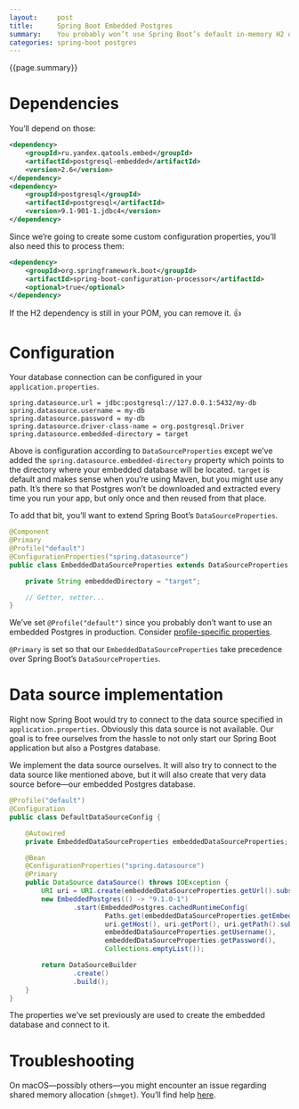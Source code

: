 ```yaml
---
layout:     post
title:      Spring Boot Embedded Postgres
summary:    You probably won’t use Spring Boot’s default in-memory H2 database in production. You might use Postgres, though. Also, you see the benefit of using the same database in production, development and when unit testing. Here is how to configure an embedded Postgres for your local environment that just starts along with your Spring Boot application.
categories: spring-boot postgres
---
```


{{page.summary}}

# Dependencies

You’ll depend on those:

```xml
<dependency>
    <groupId>ru.yandex.qatools.embed</groupId>
    <artifactId>postgresql-embedded</artifactId>
    <version>2.6</version>
</dependency>
<dependency>
    <groupId>postgresql</groupId>
    <artifactId>postgresql</artifactId>
    <version>9.1-901-1.jdbc4</version>
</dependency>
```

Since we’re going to create some custom configuration properties, you’ll also need this to process them:

```xml
<dependency>
    <groupId>org.springframework.boot</groupId>
    <artifactId>spring-boot-configuration-processor</artifactId>
    <optional>true</optional>
</dependency>
```

If the H2 dependency is still in your POM, you can remove it. 👍

# Configuration

Your database connection can be configured in your `application.properties`.

```properties
spring.datasource.url = jdbc:postgresql://127.0.0.1:5432/my-db
spring.datasource.username = my-db
spring.datasource.password = my-db
spring.datasource.driver-class-name = org.postgresql.Driver
spring.datasource.embedded-directory = target
```

Above is configuration according to `DataSourceProperties` except we’ve added the `spring.datasource.embedded-directory` property which points to the directory where your embedded database will be located. `target` is default and makes sense when you’re using Maven, but you might use any path. It’s there so that Postgres won’t be downloaded and extracted every time you run your app, but only once and then reused from that place.

To add that bit, you’ll want to extend Spring Boot’s `DataSourceProperties`.

```java
@Component
@Primary
@Profile("default")
@ConfigurationProperties("spring.datasource")
public class EmbeddedDataSourceProperties extends DataSourceProperties {

    private String embeddedDirectory = "target";

    // Getter, setter...
}

```

We’ve set `@Profile("default")` since you probably don’t want to use an embedded Postgres in production. Consider [profile-specific properties](https://docs.spring.io/spring-boot/docs/current/reference/html/boot-features-external-config.html#boot-features-external-config-profile-specific-properties).

`@Primary` is set so that our `EmbeddedDataSourceProperties` take precedence over Spring Boot’s `DataSourceProperties`.

# Data source implementation

Right now Spring Boot would try to connect to the data source specified in `application.properties`. Obviously this data source is not available. Our goal is to free ourselves from the hassle to not only start our Spring Boot application but also a Postgres database.

We implement the data source ourselves. It will also try to connect to the data source like mentioned above, but it will also create that very data source before—our embedded Postgres database.

```java
@Profile("default")
@Configuration
public class DefaultDataSourceConfig {

    @Autowired
    private EmbeddedDataSourceProperties embeddedDataSourceProperties;

    @Bean
    @ConfigurationProperties("spring.datasource")
    @Primary
    public DataSource dataSource() throws IOException {
        URI uri = URI.create(embeddedDataSourceProperties.getUrl().substring(5));
        new EmbeddedPostgres(() -> "9.1.0-1")
                .start(EmbeddedPostgres.cachedRuntimeConfig(
                        Paths.get(embeddedDataSourceProperties.getEmbeddedDirectory())),
                        uri.getHost(), uri.getPort(), uri.getPath().substring(1),
                        embeddedDataSourceProperties.getUsername(),
                        embeddedDataSourceProperties.getPassword(),
                        Collections.emptyList());

        return DataSourceBuilder
                .create()
                .build();
    }
}
```

The properties we’ve set previously are used to create the embedded database and connect to it.

# Troubleshooting

On macOS—possibly others—you might encounter an issue regarding shared memory allocation (`shmget`). You’ll find help [here](https://benscheirman.com/2011/04/increasing-shared-memory-for-postgres-on-os-x/).
